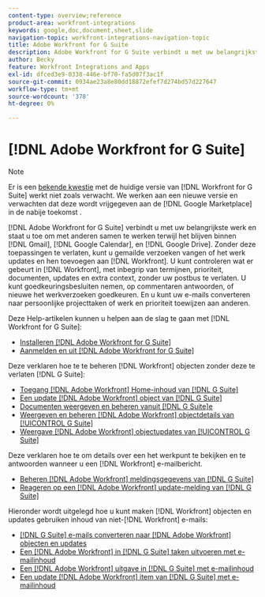 ```yaml
---
content-type: overview;reference
product-area: workfront-integrations
keywords: google,doc,document,sheet,slide
navigation-topic: workfront-integrations-navigation-topic
title: Adobe Workfront for G Suite
description: Adobe Workfront for G Suite verbindt u met uw belangrijkste werk en staat u toe om met anderen samen te werken terwijl het blijven binnen Gmail, Google Kalender, en de Aandrijving van Google. Zonder deze toepassingen te verlaten, kunt u gemailde verzoeken of het werk updates vangen en hen toevoegen aan Workfront. U kunt controleren wat er in Workfront gebeurt, met inbegrip van vervaldata, prioriteit, documenten, updates en extra context, zonder uw binnen doos te verlaten. U kunt goedkeuringsbesluiten nemen, op commentaren antwoorden, of nieuwe het werkverzoeken goedkeuren. En u kunt uw e-mails converteren naar persoonlijke projecttaken of werk en prioriteit toewijzen aan anderen.
author: Becky
feature: Workfront Integrations and Apps
exl-id: dfced3e9-0338-446e-bf70-fa5d07f3ac1f
source-git-commit: 0934ae23a8e80dd18872efef7d274bd57d227647
workflow-type: tm+mt
source-wordcount: '378'
ht-degree: 0%

---
```


# [!DNL Adobe Workfront for G Suite]

>[!NOTE]
>
>Er is een [bekende kwestie](https://experienceleague.adobe.com/docs/workfront-known-issues/issues/new-workfront-experience/wf-current/wf-integrations-error-when-opening-wf-for-gsuite.html?lang=en) met de huidige versie van [!DNL Workfront for G Suite] werkt niet zoals verwacht. We werken aan een nieuwe versie en verwachten dat deze wordt vrijgegeven aan de [!DNL Google Marketplace] in de nabije toekomst .

[!DNL Adobe Workfront for G Suite] verbindt u met uw belangrijkste werk en staat u toe om met anderen samen te werken terwijl het blijven binnen [!DNL Gmail], [!DNL Google Calendar], en [!DNL Google Drive]. Zonder deze toepassingen te verlaten, kunt u gemailde verzoeken vangen of het werk updates en hen toevoegen aan [!DNL Workfront]. U kunt controleren wat er gebeurt in [!DNL Workfront], met inbegrip van termijnen, prioriteit, documenten, updates en extra context, zonder uw postbus te verlaten. U kunt goedkeuringsbesluiten nemen, op commentaren antwoorden, of nieuwe het werkverzoeken goedkeuren. En u kunt uw e-mails converteren naar persoonlijke projecttaken of werk en prioriteit toewijzen aan anderen.

Deze Help-artikelen kunnen u helpen aan de slag te gaan met [!DNL Workfront for G Suite]:

* [Installeren [!DNL Adobe Workfront for G Suite]](../../workfront-integrations-and-apps/workfront-for-g-suite/install-workfront-for-gsuite.md)
* [Aanmelden en uit [!DNL Adobe Workfront for G Suite]](../../workfront-integrations-and-apps/workfront-for-g-suite/log-in-and-out-wf-for-gsuite.md)

Deze verklaren hoe te te beheren [!DNL Workfront] objecten zonder deze te verlaten [!DNL G Suite]:

* [Toegang [!DNL Adobe Workfront] Home-inhoud van [!DNL G Suite]](../../workfront-integrations-and-apps/workfront-for-g-suite/access-wf-home-content-from-g-suite.md)
* [Een update [!DNL Adobe Workfront] object van [!DNL G Suite]](../../workfront-integrations-and-apps/workfront-for-g-suite/update-a-workfront-object-in-gsuite.md)
* [Documenten weergeven en beheren vanuit [!DNL G Suite]e](../../workfront-integrations-and-apps/workfront-for-g-suite/view-and-manage-documents-in-gsuite.md)
* [Weergeven en beheren [!DNL Adobe Workfront] objectdetails van [!UICONTROL G Suite]](../../workfront-integrations-and-apps/workfront-for-g-suite/view-manage-work-item-details-in-gsuite.md)
* [Weergave [!DNL Adobe Workfront] objectupdates van [!UICONTROL G Suite]](../../workfront-integrations-and-apps/workfront-for-g-suite/view-object-updates-in-gsuite.md)

Deze verklaren hoe te om details over een het werkpunt te bekijken en te antwoorden wanneer u een [!DNL Workfront] e-mailbericht.

* [Beheren [!DNL Adobe Workfront] meldingsgegevens van [!DNL G Suite]](../../workfront-integrations-and-apps/workfront-for-g-suite/manage-wf-email-notification-details-in-gsuite.md)
* [Reageren op een [!DNL Adobe Workfront] update-melding van [!DNL G Suite]](../../workfront-integrations-and-apps/workfront-for-g-suite/reply-to-wf-update-notification-from-gsuite.md)

Hieronder wordt uitgelegd hoe u kunt maken [!DNL Workfront] objecten en updates gebruiken inhoud van niet-[!DNL Workfront] e-mails:

* [[!DNL G Suite] e-mails converteren naar [!DNL Adobe Workfront] objecten en updates](../../workfront-integrations-and-apps/workfront-for-g-suite/turn-gsuite-emails-into-wf-objects-and-updates.md)
* [Een [!DNL Adobe Workfront] in [!DNL G Suite] taken uitvoeren met e-mailinhoud](../../workfront-integrations-and-apps/workfront-for-g-suite/create-wf-task-in-gsuite-using-email-content.md)
* [Een [!DNL Adobe Workfront] uitgave in [!DNL G Suite] met e-mailinhoud](../../workfront-integrations-and-apps/workfront-for-g-suite/create-wf-issue-in-g-suite-using-email-content.md)
* [Een update [!DNL Adobe Workfront] item van [!DNL G Suite] met e-mailinhoud](../../workfront-integrations-and-apps/workfront-for-g-suite/update-wf-item-using-email-content.md)
